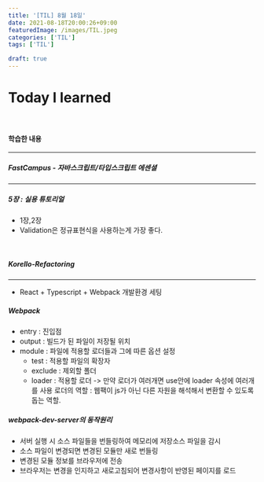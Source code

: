 ```yaml
---
title: '[TIL] 8월 18일'
date: 2021-08-18T20:00:26+09:00
featuredImage: /images/TIL.jpeg
categories: ['TIL']
tags: ['TIL']

draft: true
---
```


# Today I learned

<br>

<!--more-->

#### 학습한 내용

---

##### FastCampus - 자바스크립트/타입스크립트 에센셜

---

##### **5장 : 실용 튜토리얼**

- 1장,2장
- Validation은 정규표현식을 사용하는게 가장 좋다.

<br>

##### Korello-Refactoring

---

- React + Typescript + Webpack 개발환경 세팅

##### Webpack

- entry : 진입점
- output : 빌드가 된 파일이 저장될 위치
- module : 파일에 적용할 로더들과 그에 따른 옵션 설정
  - test : 적용할 파일의 확장자
  - exclude : 제외할 폴더
  - loader : 적용할 로더 -> 만약 로더가 여러개면 use안에 loader 속성에 여러개를 사용
    로더의 역할 : 웹팩이 js가 아닌 다른 자원을 해석해서 변환할 수 있도록 돕는 역할.

##### **webpack-dev-server의 동작원리**

- 서버 실행 시 소스 파일들을 번들링하여 메모리에 저장소스 파일을 감시
- 소스 파일이 변경되면 변경된 모듈만 새로 번들링
- 변경된 모듈 정보를 브라우저에 전송
- 브라우저는 변경을 인지하고 새로고침되어 변경사항이 반영된 페이지를 로드
